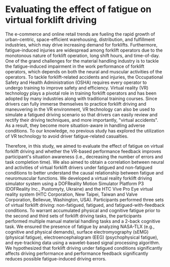# Evaluating the effect of fatigue on virtual forklift driving

The e-commerce and online retail trends are fueling the rapid growth of urban-centric, space-efficient warehousing, distribution, and fulfillment industries, which may drive increasing demand for forklifts. Furthermore, fatigue-induced injuries are widespread among forklift operators due to the monotonous nature of forklift operation, long shift hours, and time-of-day. One of the grand challenges for the material handling industry is to tackle the fatigue-induced impairment in the work performance of forklift operators, which depends on both the neural and muscular activities of the operators. To tackle forklift-related accidents and injuries, the Occupational Safety and Health Administration (OSHA) requires every operator to undergo training to improve safety and efficiency. Virtual reality (VR) technology plays a pivotal role in training forklift operators and has been adopted by many industries along with traditional training courses. Since drivers can fully immerse themselves to practice forklift driving and maneuvering in the VR environment, VR technology can also be used to simulate a fatigued driving scenario so that drivers can easily review and rectify their driving techniques, and more importantly, "virtual accidents". As a result, they become more situation-aware in handling adverse conditions. To our knowledge, no previous study has explored the utilization of VR technology to avoid driver fatigue-related casualties.  

Therefore, in this study, we aimed to evaluate the effect of fatigue on virtual forklift driving and whether the VR-based performance feedback improves participant's situation awareness (i.e., decreasing the number of errors and task completion time). We also aimed to obtain a correlation between neural and activities of virtual forklift drivers under fatigued and non-fatigued conditions to better understand the causal relationship between fatigue and neuromuscular functions. We developed a virtual reality forklift driving simulator system using a DOFReality Motion Simulator Platform P3 (DOFReality Inc., Pustomyty, Ukraine) and the HTC Vive Pro Eye virtual reality system (HTC Corporation, New Taipei, Taiwan and Valve Corporation, Bellevue, Washington, USA). Participants performed three sets of virtual forklift driving: non-fatigued, fatigued, and fatigued-with-feedback conditions. To warrant accumulated physical and cognitive fatigue prior to the second and third sets of forklift driving tasks, the participants performed multiple manual material handling tasks and a 2-back cognitive task. We ensured the presence of fatigue by analyzing NASA-TLX (e.g., cognitive and physical demands), surface electromyography (sEMG) (physical fatigue), electroencephalogram (EEG) (psychophysical fatigue), and eye-tracking data using a wavelet-based signal processing algorithm. We hypothesized that forklift driving under fatigued conditions significantly affects driving performance and performance feedback significantly reduces possible fatigue-induced driving errors.
